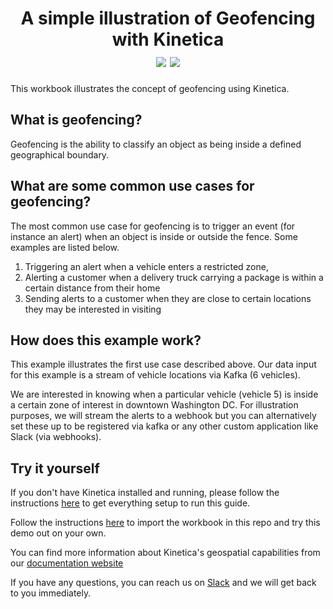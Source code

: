 <h1 align = "center">
A simple illustration of Geofencing with Kinetica
<br>
<img src="https://img.shields.io/badge/tested-%3E=v7.7.2-green"></img>  <img src="https://img.shields.io/badge/time-15 mins-blue"></img>
</h1>
This workbook illustrates the concept of geofencing using Kinetica.

## What is geofencing?
Geofencing is the ability to classify an object as being inside a defined geographical boundary. 

## What are some common use cases for geofencing?
The most common use case for geofencing is to trigger an event (for instance an alert) when an object is inside or outside the fence. Some examples are listed below.

1. Triggering an alert when a vehicle enters a restricted zone,
2. Alerting a customer when a delivery truck carrying a package is within a certain distance from their home
3. Sending alerts to a customer when they are close to certain locations they may be interested in visiting

## How does this example work?
This example illustrates the first use case described above. Our data input for this example is a stream of vehicle locations via Kafka (6 vehicles). 

We are interested in knowing when a particular vehicle (vehicle 5) is inside a certain zone of interest in downtown Washington DC. For illustration purposes, we will stream the alerts to a webhook but you can alternatively set these up to be registered via kafka or any other custom application like Slack (via webhooks).

## Try it yourself
If you don't have Kinetica installed and running, please follow the instructions [here](https://github.com/kineticadb/examples#install-kinetica) to get everything setup to run this guide.

Follow the instructions [here](https://github.com/kineticadb/examples#how-to-run-these-examples) to import the workbook in this repo and try this demo out on your own.

You can find more information about Kinetica's geospatial capabilities from our [documentation website](https://docs.kinetica.com/7.1/location_intelligence/)

If you have any questions, you can reach us on [Slack](https://join.slack.com/t/kinetica-community/shared_invite/zt-1bt9x3mvr-uMKrXlSDXfy3oU~sKi84qg) and we will get back to you immediately.
